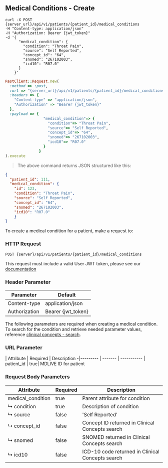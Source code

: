 ## Medical Conditions - Create

```shell
curl -X POST {server_url}/api/v1/patients/{patient_id}/medical_conditions
-H "Content-type: application/json"
-H "Authorization: Bearer {jwt_token}"
-d '{
      "medical_condition": {
        "condition": "Throat Pain",
        "source": "Self Reported",
        "concept_id": "64",
        "snomed": "267102003",
        "icd10": "R07.0"
      }
    }'
```
```ruby
RestClient::Request.new(
  :method => :post,
  :url => "{server_url}/api/v1/patients/{patient_id}/medical_conditions",
  :headers => {
    "Content-type" => "application/json",
    "Authorization" => "Bearer {jwt_token}"
  },
  :payload => {
                 "medical_condition"=> {
                   "condition"=> "Throat Pain",
                   "source"=> "Self Reported",
                   "concept_id"=> "64",
                   "snomed"=> "267102003",
                   "icd10"=> "R07.0"
                 }
               }
).execute
```
> The above command returns JSON structured like this:

```json
{
  "patient_id": 111,
  "medical_condition": {
    "id": 123,
    "condition": "Throat Pain",
    "source": "Self Reported",
    "concept_id": "64",
    "snomed": "267102003",
    "icd10": "R07.0"
    }
}
```

To create a medical condition for a patient, make a request to:

### HTTP Request

`POST {server}/api/v1/patients/{patient_id}/medical_conditions`

This request must include a valid User JWT token, please see our [documentation](#user-tokens)

### Header Parameter

Parameter | Default
--------- | -------
Content-type | application/json
Authorization| Bearer {jwt_token}

The following parameters are required when creating a medical condition. To search for the condition and retrieve needed parameter values, reference [clinical concepts - search](#clinical-concepts-search).

### URL Parameter
 | Attribute | Required | Description
 -|--------- | ------- | -----------
 | patient_id | true| MDLIVE ID for patient

### Request Body Parameters

Attribute         | Required | Description
------------------|---------|-------------
medical_condition | true    | Parent attribute for condition
↳&nbsp;condition  | true    | Description of condition
↳&nbsp;source     | false   | 'Self Reported'
↳&nbsp;concept_id | false   | Concept ID returned in Clinical Concepts search
↳&nbsp;snomed     | false   | SNOMED returned in Clinical Concepts search
↳&nbsp;icd10      | false   | ICD-10 code returned in Clinical Concepts search

